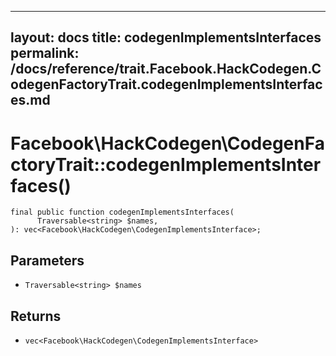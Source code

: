 
***

layout: docs
title: codegenImplementsInterfaces
permalink: /docs/reference/trait.Facebook.HackCodegen.CodegenFactoryTrait.codegenImplementsInterfaces.md
---







# Facebook\\HackCodegen\\CodegenFactoryTrait::codegenImplementsInterfaces()




``` Hack
final public function codegenImplementsInterfaces(
      Traversable<string> $names,
): vec<Facebook\HackCodegen\CodegenImplementsInterface>;
```




## Parameters




- ` Traversable<string> $names `




## Returns




+ ` vec<Facebook\HackCodegen\CodegenImplementsInterface> `